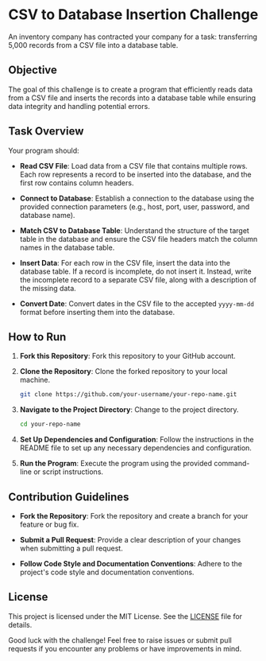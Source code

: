 # CSV to Database Insertion Challenge

An inventory company has contracted your company for a task: transferring 5,000 records from a CSV file into a database table.

## Objective

The goal of this challenge is to create a program that efficiently reads data from a CSV file and inserts the records into a database table while ensuring data integrity and handling potential errors.

## Task Overview

Your program should:

- **Read CSV File**: Load data from a CSV file that contains multiple rows. Each row represents a record to be inserted into the database, and the first row contains column headers.

- **Connect to Database**: Establish a connection to the database using the provided connection parameters (e.g., host, port, user, password, and database name).

- **Match CSV to Database Table**: Understand the structure of the target table in the database and ensure the CSV file headers match the column names in the database table.

- **Insert Data**: For each row in the CSV file, insert the data into the database table. If a record is incomplete, do not insert it. Instead, write the incomplete record to a separate CSV file, along with a description of the missing data.

- **Convert Date**: Convert dates in the CSV file to the accepted `yyyy-mm-dd` format before inserting them into the database.

## How to Run

1. **Fork this Repository**: Fork this repository to your GitHub account.

2. **Clone the Repository**: Clone the forked repository to your local machine.

    ```bash
    git clone https://github.com/your-username/your-repo-name.git
    ```

3. **Navigate to the Project Directory**: Change to the project directory.

    ```bash
    cd your-repo-name
    ```

4. **Set Up Dependencies and Configuration**: Follow the instructions in the README file to set up any necessary dependencies and configuration.

5. **Run the Program**: Execute the program using the provided command-line or script instructions.

## Contribution Guidelines

- **Fork the Repository**: Fork the repository and create a branch for your feature or bug fix.

- **Submit a Pull Request**: Provide a clear description of your changes when submitting a pull request.

- **Follow Code Style and Documentation Conventions**: Adhere to the project's code style and documentation conventions.

## License

This project is licensed under the MIT License. See the [LICENSE](./LICENSE) file for details.

Good luck with the challenge! Feel free to raise issues or submit pull requests if you encounter any problems or have improvements in mind.

